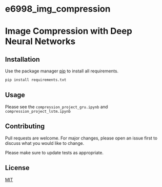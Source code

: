 # e6998_img_compression

# Image Compression with Deep Neural Networks


## Installation

Use the package manager [pip](https://pip.pypa.io/en/stable/) to install all requirements.

```bash
pip install requirements.txt
```

## Usage

Please see the ```compression_project_gru.ipynb``` and ```compression_project_lstm.ipynb```

## Contributing
Pull requests are welcome. For major changes, please open an issue first to discuss what you would like to change.

Please make sure to update tests as appropriate.

## License
[MIT](https://choosealicense.com/licenses/mit/)
